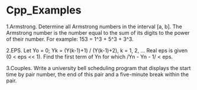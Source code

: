 # Cpp_Examples

1.Armstrong. 
Determine all Armstrong numbers in the interval [a, b]. The Armstrong number is the number
equal to the sum of its digits to the power of their number. For example: 153 = 1^3 + 5^3 + 3^3.

2.EPS.
Let Yo = 0; Yk = (Y(k-1)+1) / (Y(k-1)+2), k = 1, 2, ... Real eps is given (0 < eps << 1).
Find the first term of Yn for which /Yn - Yn - 1/ < eps.

3.Couples.
Write a university bell scheduling program that displays the start time by pair number,
the end of this pair and a five-minute break within the pair.
